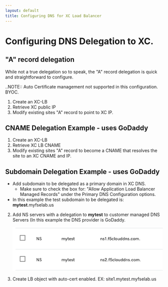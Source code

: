 ```yaml
---
layout: default
title: Configuring DNS for XC Load Balancer
---
```


# Configuring DNS Delegation to XC. 


## "A" record delegation 
While not a true delegation so to speak, the "A" record delegation is quick and straightforward to configure. 

..NOTE:: Auto Certificate management not supported in this configuration. BYOC.  

1. Create an XC-LB
2. Retrieve XC public IP
3. Modify existing sites "A" record to point to XC IP. 




## CNAME Delegation Example - uses GoDaddy
1. Create an XC-LB
2. Retrieve XC LB CNAME
3. Modify existing sites "A" record to become a CNAME that resolves the site to an XC CNAME and IP. 






## Subdomain Delegation Example - uses GoDaddy

  * Add subdomain to be delegated as a primary domain in XC DNS.
    * Make sure to check the box for: "Allow Application Load Balancer Managed Records" under the Primary DNS Configuration options.
  * In this example the test subdomain to be delegated is: **mytest**.myfselab.us

2. Add NS servers with a delegation to **mytest** to customer managed DNS Servers (In this example the DNS provider is GoDaddy.

    ![GoDaddy DNS config](../images/ns.png)

3. Create LB object with auto-cert enabled. EX: site1.mytest.myfselab.us




